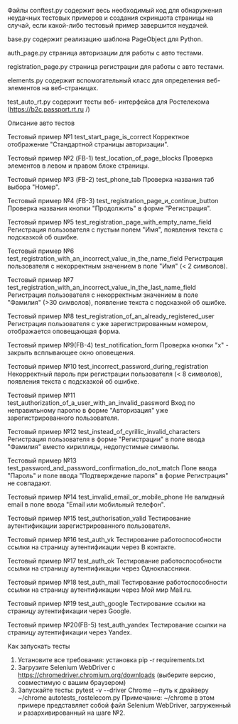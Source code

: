Файлы
conftest.py содержит весь необходимый код для обнаружения неудачных тестовых примеров и создания скриншота страницы на случай, если какой-либо тестовый пример завершится неудачей.

base.py содержит реализацию шаблона PageObject для Python.

auth_page.py страница авторизации для работы с авто тестами.

registration_page.py страница регистрации для работы с авто тестами.

elements.py содержит вспомогательный класс для определения веб-элементов на веб-страницах.

test_auto_rt.py содержит тесты веб- интерфейса для Ростелекома (https://b2c.passport.rt.ru /)

Описание авто тестов

Тестовый пример №1 test_start_page_is_correct Корректное отображение "Стандартной страницы авторизации".

Тестовый пример №2 (FB-1) test_location_of_page_blocks Проверка элементов в левом и правом блоке страницы.

Тестовый пример №3 (FB-2) test_phone_tab Проверка названия таб выбора "Номер".

Тестовый пример №4 (FB-3) test_registration_page_и_continue_button Проверка названия кнопки "Продолжить" в форме "Регистрация".

Тестовый пример №5 test_registration_page_with_empty_name_field Регистрация пользователя с пустым полем "Имя", появления текста с подсказкой об ошибке.

Тестовый пример №6 test_registration_with_an_incorrect_value_in_the_name_field Регистрация пользователя с некорректным значением в поле "Имя" (< 2 символов).

Тестовый пример №7 test_registration_with_an_incorrect_value_in_the_last_name_field Регистрация пользователя с некорректным значением в поле "Фамилия" (>30 символов), появление текста с подсказкой об ошибке.

Тестовый пример №8 test_registration_of_an_already_registered_user Регистрация пользователя с уже зарегистрированным номером, отображается оповещающая форма.

Тестовый пример №9(FB-4) test_notification_form Проверка кнопки "х" - закрыть всплывающее окно оповещения.

Тестовый пример №10 test_incorrect_password_during_registration Некорректный пароль при регистрации пользователя (< 8 символов), появления текста с подсказкой об ошибке.

Тестовый пример №11 test_authorization_of_a_user_with_an_invalid_password Вход по неправильному паролю в форме "Авторизация" уже зарегистрированного пользователя.

Тестовый пример №12 test_instead_of_cyrillic_invalid_characters Регистрация пользователя в форме "Регистрации" в поле ввода "Фамилия" вместо кириллицы, недопустимые символы.

Тестовый пример №13 test_password_and_password_confirmation_do_not_match Поле ввода "Пароль" и поле ввода "Подтверждение пароля" в форме Регистрация" не совпадают.

Тестовый пример №14 test_invalid_email_or_mobile_phone Не валидный email в поле ввода "Email или мобильный телефон".

Тестовый пример №15 test_authorisation_valid Тестирование аутентификации зарегистрированного пользователя.

Тестовый пример №16 test_auth_vk Тестирование  работоспособности ссылки на  страницу аутентификации через В контакте.

Тестовый пример №17 test_auth_ok Тестирование работоспособности ссылки на  страницу аутентификации через Одноклассники.

Тестовый пример №18 test_auth_mail Тестирование работоспособности ссылки на  страницу аутентификации через Мой мир Mail.ru.

Тестовый пример №19 test_auth_google Тестирование  ссылки на  страницу аутентификации через Google.

Тестовый пример №20(FB-5) test_auth_yandex Тестирование  ссылки на  страницу аутентификации через Yandex.




Как запускать тесты
1.	Установите все требования:
установка pip -r requirements.txt
2.	Загрузите Selenium WebDriver с https://chromedriver.chromium.org/downloads (выберите версию, совместимую с вашим браузером)
3.	Запускайте тесты:
pytest -v --driver Chrome --путь к драйверу ~/chrome autotests_rostelecom.py
Примечание:
~/chrome в этом примере представляет собой файл Selenium WebDriver, загруженный и разархивированный на шаге №2.

